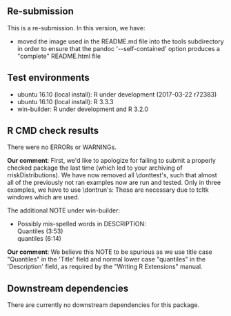 ## Re-submission

This is a re-submission. In this version, we have:

* moved the image used in the README.md file into the tools subdirectory in order to ensure that the pandoc '--self-contained' option produces a "complete" README.html file


## Test environments
* ubuntu 16.10 (local install):  R under development (2017-03-22 r72383)
* ubuntu 16.10 (local install): R 3.3.3
* win-builder: R under development and R 3.2.0


## R CMD check results
There were no ERRORs or WARNINGs. 



__Our comment__: First, we'd like to apologize for failing to submit a properly checked package the last time (which led to your archiving of rriskDistributions).
We have now removed all \\donttest's, such that almost all of the previously not ran examples now are run and tested. Only in three examples, we have to use \\dontrun's: These are necessary due to tcltk windows which are used.
               
The additional NOTE under win-builder:

* Possibly mis-spelled words in DESCRIPTION:  
  Quantiles (3:53)  
  quantiles (6:14)
    
__Our comment__: We believe this NOTE to be spurious as we use title case "Quantiles" in the 'Title' field and normal lower case "quantiles" in the 'Description' field, as required by the "Writing R Extensions" manual.


## Downstream dependencies
There are currently no downstream dependencies for this package.
